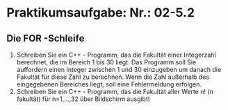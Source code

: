# Praktikumsaufgabe: Nr.: 02-5.2
## Die FOR -Schleife
1. Schreiben Sie ein C++ - Programm, das die Fakultät einer Integerzahl berechnet, die im Bereich 1 bis 30 liegt.
Das Programm soll Sie auffordern einen Integer zwischen 1 und 30 einzugeben um danach die Fakultät für diese Zahl zu berechnen. Wenn die Zahl außerhalb des eingegebenen Bereiches liegt, soll eine Fehlermeldung erfolgen.
2. Schreiben Sie ein C++ - Programm, das die Fakultät aller Werte n! (n fakultät) für n=1,...,32 über Bildschirm ausgibt!
